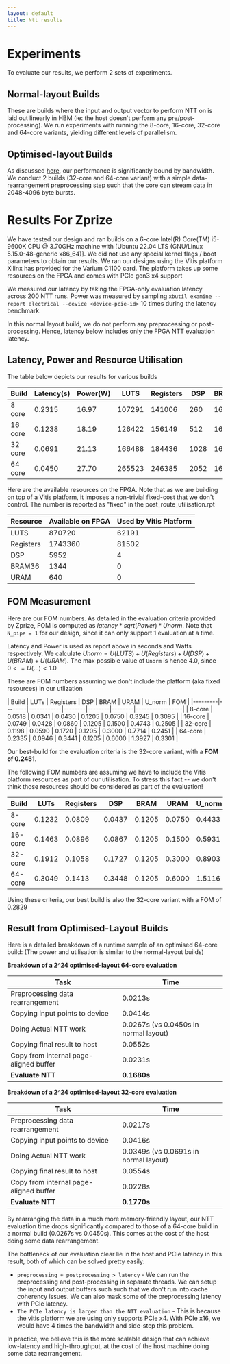 ```yaml
---
layout: default
title: Ntt results
---
```


# Experiments

To evaluate our results, we perform 2 sets of experiments.

## Normal-layout Builds

These are builds where the input and output vector to perform NTT on is laid out
linearly in HBM (ie: the host doesn't perform any pre/post-processing). We run
experiments with running the 8-core, 16-core, 32-core and 64-core variants,
yielding different levels of parallelism.

## Optimised-layout Builds

As discussed [here](ntt-bandwidth.html), our performance is significantly
bound by bandwidth. We conduct 2 builds (32-core and 64-core variant) with a
simple data-rearrangement preprocessing step such that the core can stream data
in 2048-4096 byte bursts.

# Results For Zprize

We have tested our design and ran builds on a 6-core
Intel(R) Core(TM) i5-9600K CPU @ 3.70GHz machine with
[Ubuntu 22.04 LTS (GNU/Linux 5.15.0-48-generic x86_64)]. We did not use
any special kernel flags / boot parameters to obtain our results. We ran
our designs using the Vitis platform Xilinx has provided for the Varium C1100
card. The platform takes up some resources on the FPGA and comes with PCIe gen3
x4 support

We measured our latency by taking the FPGA-only evaluation latency across 200
NTT runs. Power was measured by sampling `xbutil examine --report electrical
--device <device-pcie-id>` 10 times during the latency benchmark.

In this normal layout build, we do not perform any preprocessing or
post-processing. Hence, latency below includes only the FPGA NTT evaluation
latency.

## Latency, Power and Resource Utilisation

The table below depicts our results for various builds

|   Build | Latency(s) | Power(W) | LUTS   | Registers |  DSP | BRAM36 | URAM  |
|---------|------------|----------|--------|-----------|------|--------|-------|
|  8 core |     0.2315 |    16.97 | 107291 |    141006 |  260 |    162 |   48  |
| 16 core |     0.1238 |    18.19 | 126422 |    156149 |  512 |    162 |   96  |
| 32 core |     0.0691 |    21.13 | 166488 |    184436 | 1028 |    162 |   192 |
| 64 core |     0.0450 |    27.70 | 265523 |    246385 | 2052 |    162 |   384 |


Here are the available resources on the FPGA. Note that as we are building on
top of a Vitis platform, it imposes a non-trivial fixed-cost that we don't
control. The number is reported as "fixed" in the post_route_utilisation.rpt

| Resource  | Available on FPGA | Used by Vitis Platform |
|-----------|-------------------|------------------------|
|      LUTS |            870720 |                  62191 |
| Registers |           1743360 |                  81502 |
|       DSP |              5952 |                      4 |
|    BRAM36 |              1344 |                      0 |
|      URAM |               640 |                      0 |

## FOM Measurement

Here are our FOM numbers. As detailed in the evaluation criteria provided by Zprize,
FOM is computed as $latency * sqrt(Power) * {Unorm}$. Note that `N_pipe = 1`
for our design, since it can only support 1 evaluation at a time.

Latency and Power is used as report above in seconds and Watts respectively.
We calculate $Unorm = U(LUTS) + U(Registers) + U(DSP) + U(BRAM) + U(URAM)$.
The max possible value of `Unorm` is hence 4.0, since $0 <= U(...) < 1.0$

These are FOM numbers assuming we don't include the platform (aka fixed resources)
in our utlization

|  Build  |  LUTs  |  Registers |    DSP |   BRAM |   URAM | U_norm |  FOM   |
|---------|--------|------------|--------|--------|--------|-----------------|
| 8-core  | 0.0518 |     0.0341 | 0.0430 | 0.1205 | 0.0750 | 0.3245 | 0.3095 |
| 16-core | 0.0749 |     0.0428 | 0.0860 | 0.1205 | 0.1500 | 0.4743 | 0.2505 |
| 32-core | 0.1198 |     0.0590 | 0.1720 | 0.1205 | 0.3000 | 0.7714 | 0.2451 |
| 64-core | 0.2335 |     0.0946 | 0.3441 | 0.1205 | 0.6000 | 1.3927 | 0.3301 |

Our best-build for the evaluation criteria is the 32-core variant, with a __FOM of 0.2451__.

The following FOM numbers are assuming we have to include the Vitis platform
resources as part of our utilisation. To stress this fact -- we don't think
those resources should be considered as part of the evaluation!


|  Build  |   LUTs |  Registers |    DSP |   BRAM |   URAM | U_norm |  FOM   |
|---------|--------|------------|--------|--------|--------|--------|--------|
| 8-core  | 0.1232 |     0.0809 | 0.0437 | 0.1205 | 0.0750 | 0.4433 | 0.4229 |
| 16-core | 0.1463 |     0.0896 | 0.0867 | 0.1205 | 0.1500 | 0.5931 | 0.3132 |
| 32-core | 0.1912 |     0.1058 | 0.1727 | 0.1205 | 0.3000 | 0.8903 | 0.2829 |
| 64-core | 0.3049 |     0.1413 | 0.3448 | 0.1205 | 0.6000 | 1.5116 | 0.3583 |


Using these criteria, our best build is also the 32-core variant with a FOM of
0.2829

## Result from Optimised-Layout Builds

Here is a detailed breakdown of a runtime sample of an optimised 64-core build:
(The power and utilisation is similar to the normal-layout builds)


__Breakdown of a 2^24 optimised-layout 64-core evaluation__

|               Task                     |   Time  |
|----------------------------------------|---------|
| Preprocessing data rearrangement       | 0.0213s |
| Copying input points to device         | 0.0414s |
| Doing Actual NTT work                  | 0.0267s (vs 0.0450s in normal layout) |
| Copying final result to host           | 0.0552s |
| Copy from internal page-aligned buffer | 0.0231s |
| __Evaluate NTT__                       | __0.1680s__ |

__Breakdown of a 2^24 optimised-layout 32-core evaluation__

|               Task                     |   Time  |
|----------------------------------------|---------|
| Preprocessing data rearrangement       | 0.0217s |
| Copying input points to device         | 0.0416s |
| Doing Actual NTT work                  | 0.0349s (vs 0.0691s in normal layout) |
| Copying final result to host           | 0.0554s |
| Copy from internal page-aligned buffer | 0.0228s |
| __Evaluate NTT__                       | __0.1770s__ |


By rearranging the data in a much more memory-friendly layout, our NTT
evaluation time drops significantly compared to those of a 64-core build in
a normal build (0.0267s vs 0.0450s). This comes at the cost of the host doing
some data rearrangement.

The bottleneck of our evaluation clear lie in the host and PCIe latency in
this result, both of which can be solved pretty easily:

- `preprocessing + postprocessing > latency` - We can run the preprocessing
  and post-processing in separate threads. We can setup the input and output
  buffers such such that we don't run into cache coherency issues. We can also
  mask some of the preprocessing latency with PCIe latency.
- `The PCIe latency is larger than the NTT evaluation` - This is because the
  vitis platform we are using only supports PCIe x4. With PCIe x16, we would have
  4 times the bandwidth and side-step this problem.

In practice, we believe this is the more scalable design that can achieve
low-latency and high-throughput, at the cost of the host machine doing some
data rearrangement.
